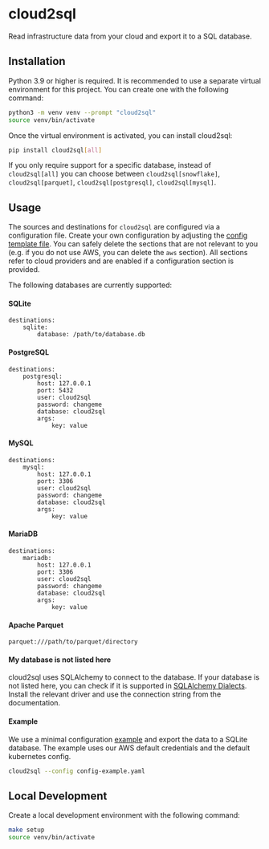 # cloud2sql
Read infrastructure data from your cloud and export it to a SQL database.


## Installation

Python 3.9 or higher is required.
It is recommended to use a separate virtual environment for this project. You can create one with the following command:

```bash
python3 -m venv venv --prompt "cloud2sql"
source venv/bin/activate
```

Once the virtual environment is activated, you can install cloud2sql:

```bash
pip install cloud2sql[all]
```

If you only require support for a specific database, instead of `cloud2sql[all]` you can choose between `cloud2sql[snowflake]`, `cloud2sql[parquet]`, `cloud2sql[postgresql]`, `cloud2sql[mysql]`.

## Usage

The sources and destinations for `cloud2sql` are configured via a configuration file. Create your own configuration by adjusting the [config template file](./config-template.yaml).
You can safely delete the sections that are not relevant to you (e.g. if you do not use AWS, you can delete the `aws` section).
All sections refer to cloud providers and are enabled if a configuration section is provided.

The following databases are currently supported:

#### SQLite

```
destinations:
    sqlite:
        database: /path/to/database.db
```

#### PostgreSQL

```
destinations:
    postgresql:
        host: 127.0.0.1
        port: 5432
        user: cloud2sql
        password: changeme
        database: cloud2sql
        args:
            key: value
```

#### MySQL

```
destinations:
    mysql:
        host: 127.0.0.1
        port: 3306
        user: cloud2sql
        password: changeme
        database: cloud2sql
        args:
            key: value
```

#### MariaDB

```
destinations:
    mariadb:
        host: 127.0.0.1
        port: 3306
        user: cloud2sql
        password: changeme
        database: cloud2sql
        args:
            key: value
```

#### Apache Parquet

```
parquet:///path/to/parquet/directory
```

#### My database is not listed here

cloud2sql uses SQLAlchemy to connect to the database. If your database is not listed here, you can check if it is supported in [SQLAlchemy Dialects](https://docs.sqlalchemy.org/en/20/dialects/index.html).
Install the relevant driver and use the connection string from the documentation.

#### Example

We use a minimal configuration [example](./config-example.yaml) and export the data to a SQLite database.
The example uses our AWS default credentials and the default kubernetes config.

```bash
cloud2sql --config config-example.yaml
```

## Local Development

Create a local development environment with the following command:

```bash
make setup
source venv/bin/activate
```
